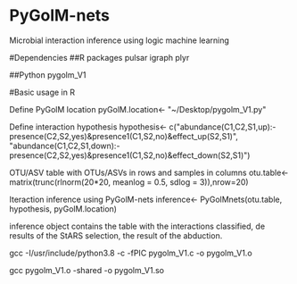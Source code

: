# PyGolM-nets
Microbial interaction inference using logic machine learning

#Dependencies
##R packages
pulsar
igraph
plyr

##Python
pygolm_V1

#Basic usage in R

Define PyGolM location
pyGolM.location<- "~/Desktop/pygolm_V1.py"

Define interaction hypothesis
hypothesis<- c("abundance(C1,C2,S1,up):-presence(C2,S2,yes)&presence1(C1,S2,no)&effect_up(S2,S1)",                
                 "abundance(C1,C2,S1,down):-presence(C2,S2,yes)&presence1(C1,S2,no)&effect_down(S2,S1)")
  
OTU/ASV table with OTUs/ASVs in rows and samples in columns
otu.table<- matrix(trunc(rlnorm(20*20, meanlog = 0.5, sdlog = 3)),nrow=20)

Iteraction inference using PyGolM-nets
inference<- PyGolMnets(otu.table, hypothesis, pyGolM.location)

inference object contains the table with the interactions classified, de results of the StARS selection, the result of the abduction.


gcc -I/usr/include/python3.8 -c -fPIC pygolm_V1.c -o pygolm_V1.o

gcc pygolm_V1.o -shared -o pygolm_V1.so
